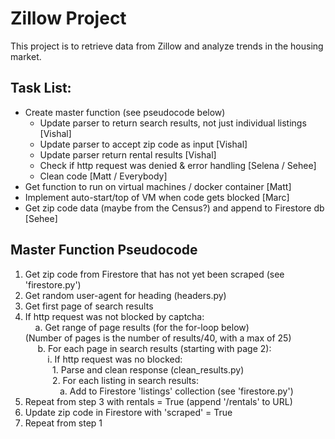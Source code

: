 # Zillow Project
This project is to retrieve data from Zillow and analyze trends in the housing market.

## Task List:
+ Create master function (see pseudocode below)   
   + Update parser to return search results, not just individual listings [Vishal]
   + Update parser to accept zip code as input [Vishal]
   + Update parser return rental results [Vishal]
   + Check if http request was denied & error handling [Selena / Sehee]
   + Clean code [Matt / Everybody]
+ Get function to run on virtual machines / docker container [Matt]
+ Implement auto-start/top of VM when code gets blocked [Marc]
+ Get zip code data (maybe from the Census?) and append to Firestore db [Sehee]


## Master Function Pseudocode

1. Get zip code from Firestore that has not yet been scraped (see 'firestore.py')
2. Get random user-agent for heading (headers.py)
3. Get first page of search results
4. If http request was not blocked by captcha:    
&nbsp;&nbsp;&nbsp;&nbsp;a. Get range of page results (for the for-loop below)      
   (Number of pages is the number of results/40, with a max of 25)   
&nbsp;&nbsp;&nbsp;&nbsp; b. For each page in search results (starting with page 2):   
&nbsp;&nbsp;&nbsp;&nbsp;&nbsp;&nbsp;&nbsp;&nbsp;    i. If http request was no blocked:   
&nbsp;&nbsp;&nbsp;&nbsp;&nbsp;&nbsp;&nbsp;&nbsp;&nbsp;&nbsp; 1. Parse and clean response (clean_results.py)    
&nbsp;&nbsp;&nbsp;&nbsp;&nbsp;&nbsp;&nbsp;&nbsp;&nbsp;&nbsp; 2. For each listing in search results:    
&nbsp;&nbsp;&nbsp;&nbsp;&nbsp;&nbsp;&nbsp;&nbsp;&nbsp;&nbsp;&nbsp;&nbsp;&nbsp; a. Add to Firestore 'listings' collection (see 'firestore.py')   
5. Repeat from step 3 with rentals = True (append '/rentals' to URL)
6. Update zip code in Firestore with 'scraped' = True
7. Repeat from step 1







